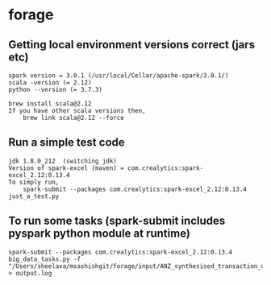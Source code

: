 # forage

## Getting local environment versions correct (jars etc)
    spark version = 3.0.1 (/usr/local/Cellar/apache-spark/3.0.1/)
    scala -version (= 2.12)
    python --version (= 3.7.3)

    brew install scala@2.12
    If you have other scala versions then,
        brew link scala@2.12 --force   
    
    
## Run a simple test code
    jdk 1.8.0_212  (switching jdk)
    Version of spark-excel (maven) = com.crealytics:spark-excel_2.12:0.13.4
    To simply run,
        spark-submit --packages com.crealytics:spark-excel_2.12:0.13.4 just_a_test.py


## To run some tasks (spark-submit includes pyspark python module at runtime)
    spark-submit --packages com.crealytics:spark-excel_2.12:0.13.4 big_data_tasks.py -f "/Users/sheelava/msashishgit/forage/input/ANZ_synthesised_transaction_dataset.xlsx" > output.log
